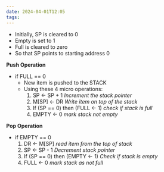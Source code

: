 ```yaml
---
date: 2024-04-01T12:05
tags:
---
```

- Initially, SP is cleared to 0
- Empty is set to 1
- Full is cleared to zero
- So that SP points to starting address 0

**Push Operation**
- if FULL == 0
	- New item is pushed to the STACK
	- Using these 4 micro operations:
		1. SP <- SP + 1 *Increment the stack pointer*
		2. M\[SP] <- DR *Write item on top of the stack*
		3. If (SP == 0) then (FULL <- 1) *check if stack is full*
		4. EMPTY <- 0 *mark stack not empty*

**Pop Operation**
- if EMPTY == 0
	1. DR <- M\[SP] *read item from the top of stack*
	2. SP <- SP - 1 *Decrement stack pointer*
	3. If (SP == 0) then (EMPTY <- 1) *Check if stack is empty*
	4. FULL <- 0 *mark stack as not full*